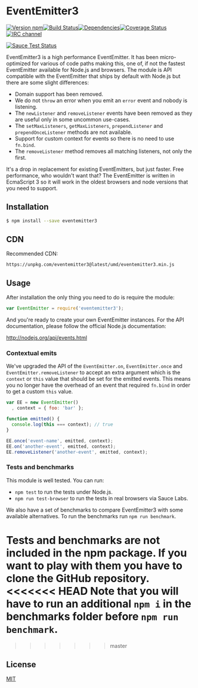 # EventEmitter3

[![Version npm](https://img.shields.io/npm/v/eventemitter3.svg?style=flat-square)](https://www.npmjs.com/package/eventemitter3)[![Build Status](https://img.shields.io/travis/primus/eventemitter3/master.svg?style=flat-square)](https://travis-ci.org/primus/eventemitter3)[![Dependencies](https://img.shields.io/david/primus/eventemitter3.svg?style=flat-square)](https://david-dm.org/primus/eventemitter3)[![Coverage Status](https://img.shields.io/coveralls/primus/eventemitter3/master.svg?style=flat-square)](https://coveralls.io/r/primus/eventemitter3?branch=master)[![IRC channel](https://img.shields.io/badge/IRC-irc.freenode.net%23primus-00a8ff.svg?style=flat-square)](https://webchat.freenode.net/?channels=primus)

[![Sauce Test Status](https://saucelabs.com/browser-matrix/eventemitter3.svg)](https://saucelabs.com/u/eventemitter3)

EventEmitter3 is a high performance EventEmitter. It has been micro-optimized
for various of code paths making this, one of, if not the fastest EventEmitter
available for Node.js and browsers. The module is API compatible with the
EventEmitter that ships by default with Node.js but there are some slight
differences:

- Domain support has been removed.
- We do not `throw` an error when you emit an `error` event and nobody is
  listening.
- The `newListener` and `removeListener` events have been removed as they
  are useful only in some uncommon use-cases.
- The `setMaxListeners`, `getMaxListeners`, `prependListener` and
  `prependOnceListener` methods are not available.
- Support for custom context for events so there is no need to use `fn.bind`.
- The `removeListener` method removes all matching listeners, not only the
  first.

It's a drop in replacement for existing EventEmitters, but just faster. Free
performance, who wouldn't want that? The EventEmitter is written in EcmaScript 3
so it will work in the oldest browsers and node versions that you need to
support.

## Installation

```bash
$ npm install --save eventemitter3
```

## CDN

Recommended CDN:

```text
https://unpkg.com/eventemitter3@latest/umd/eventemitter3.min.js
```

## Usage

After installation the only thing you need to do is require the module:

```js
var EventEmitter = require('eventemitter3');
```

And you're ready to create your own EventEmitter instances. For the API
documentation, please follow the official Node.js documentation:

http://nodejs.org/api/events.html

### Contextual emits

We've upgraded the API of the `EventEmitter.on`, `EventEmitter.once` and
`EventEmitter.removeListener` to accept an extra argument which is the `context`
or `this` value that should be set for the emitted events. This means you no
longer have the overhead of an event that required `fn.bind` in order to get a
custom `this` value.

```js
var EE = new EventEmitter()
  , context = { foo: 'bar' };

function emitted() {
  console.log(this === context); // true
}

EE.once('event-name', emitted, context);
EE.on('another-event', emitted, context);
EE.removeListener('another-event', emitted, context);
```

### Tests and benchmarks

This module is well tested. You can run:

- `npm test` to run the tests under Node.js.
- `npm run test-browser` to run the tests in real browsers via Sauce Labs.

We also have a set of benchmarks to compare EventEmitter3 with some available
alternatives. To run the benchmarks run `npm run benchmark`.

Tests and benchmarks are not included in the npm package. If you want to play
with them you have to clone the GitHub repository.
<<<<<<< HEAD
Note that you will have to run an additional `npm i` in the benchmarks folder
before `npm run benchmark`.
=======
>>>>>>> master

## License

[MIT](LICENSE)
